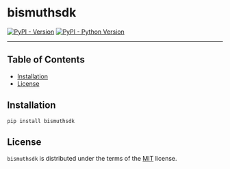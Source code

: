 # bismuthsdk

[![PyPI - Version](https://img.shields.io/pypi/v/bismuthsdk.svg)](https://pypi.org/project/bismuthsdk)
[![PyPI - Python Version](https://img.shields.io/pypi/pyversions/bismuthsdk.svg)](https://pypi.org/project/bismuthsdk)

-----

## Table of Contents

- [Installation](#installation)
- [License](#license)

## Installation

```console
pip install bismuthsdk
```

## License

`bismuthsdk` is distributed under the terms of the [MIT](https://spdx.org/licenses/MIT.html) license.
